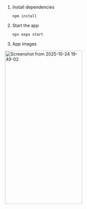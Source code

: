 
1. Install dependencies

   ```bash
   npm install
   ```

2. Start the app

   ```bash
   npx expo start
   ```

3. App images

<img width="250" height="500" alt="Screenshot from 2025-10-24 19-49-02" src="https://github.com/user-attachments/assets/3ab7e4db-afd1-4e4f-9fce-25e562229c3b" />

